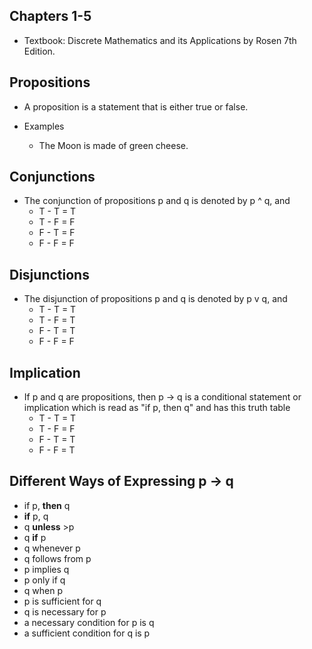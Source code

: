 ## Chapters 1-5

- Textbook: Discrete Mathematics and its Applications by Rosen 7th Edition.

## Propositions

- A proposition is a statement that is either true or false.


- Examples
  - The Moon is made of green cheese.

## Conjunctions

- The conjunction of propositions p and q is denoted by p ^ q, and
  - T - T = T
  - T - F = F
  - F - T = F
  - F - F = F

## Disjunctions

- The disjunction of propositions p and q is denoted by p v q, and
  - T - T = T
  - T - F = T
  - F - T = T
  - F - F = F

## Implication

- If p and q are propositions, then p &rarr; q is a conditional statement or implication which is read as "if p, then q" and has this truth table
  - T - T = T
  - T - F  = F
  - F - T = T
  - F - F = T

## Different Ways of Expressing p &rarr; q

- if p, **then** q
- **if** p, q
- q **unless** >p
- q **if** p
- q whenever p
- q follows from p
- p implies q
- p only if q
- q when p
- p is sufficient for q
- q is necessary for p
- a necessary condition for p is q
- a sufficient condition for q is p